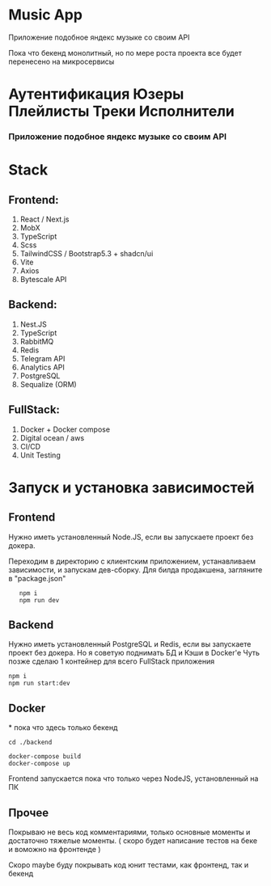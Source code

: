 <h1>Music App</h1>
<p>Приложение подобное яндекс музыке со своим API</p>

<p>Пока что бекенд монолитный, но по мере роста проекта все будет перенесено на микросервисы </p>

Аутентификация
Юзеры
Плейлисты
Треки
Исполнители
=======
<h3>Приложение подобное яндекс музыке со своим API</h3>


<h1>Stack</h1>

<h2>Frontend: </h2>

1. React / Next.js
2. MobX
3. TypeScript
4. Scss
5. TailwindCSS / Bootstrap5.3 + shadcn/ui
6. Vite
7. Axios
8. Bytescale API

<h2>Backend: </h2>

1. Nest.JS
2. TypeScript
3. RabbitMQ
4. Redis
5. Telegram API
6. Analytics API
7. PostgreSQL
8. Sequalize (ORM)
   
<h2>FullStack:</h2>

1. Docker + Docker compose
2. Digital ocean / aws
3. CI/CD
4. Unit Testing

<h1>Запуск и установка зависимостей</h1>
<h2>Frontend</h2>

Нужно иметь установленный Node.JS, если вы запускаете проект без докера.

 Переходим в директорию с клиентским приложением, устанавливаем зависимости, и запускам дев-сборку. Для билда продакшена, загляните в "package.json"
```
   npm i
   npm run dev
```

<h2>Backend</h2>

Нужно иметь установленный PostgreSQL и Redis, если вы запускаете проект без докера.
Но я советую поднимать БД и Кэши в Docker'e
Чуть позже сделаю 1 контейнер для всего FullStack приложения

```
npm i
npm run start:dev
```

<h2>Docker</h2>
<p>* пока что здесь только бекенд</p>

```
cd ./backend

docker-compose build
docker-compose up
```

<p>Frontend запускается пока что только через NodeJS, установленный на ПК</p>

<h2>Прочее</h2>
<p>Покрываю не весь код комментариями, только основные моменты и достаточно тяжелые моменты. ( скоро будет написание тестов на беке и воможно на фронтенде )</p>

<p>Скоро maybe буду покрывать код юнит тестами, как фронтенд, так и бекенд</p>
